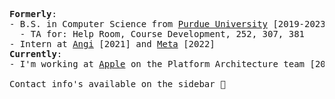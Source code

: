<pre>
<b>Formerly</b>:
- B.S. in Computer Science from <a href="https://cs.purdue.edu">Purdue University</a> [2019-2023]
  - TA for: Help Room, Course Development, 252, 307, 381
- Intern at <a href="https://angi.com">Angi</a> [2021] and <a href="https://meta.com">Meta</a> [2022]
<b>Currently</b>:
- I'm working at <a href="https://apple.com">Apple</a> on the Platform Architecture team [2023-]

Contact info's available on the sidebar 🙂
</pre>
